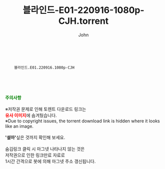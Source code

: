 ﻿---
layout: post
title:  "    블라인드-E01-220916-1080p-CJH.torrent"
author: John
categories: [ 드라마 ]
tags: [  ]
image:  
description: "    블라인드-E01-220916-1080p-CJH torrent 정보 공유"
toc: true
toc_sticky: true
---

<br>

        블라인드.E01.220916.1080p-CJH  
    
<br><br><br>
<p data-ke-size="size16"><b><span style="color: green;">주의사항</span></b><br /><br />※저작권 문제로 인해 토렌트 다운로드 링크는<br /><b><span style="color: red;">유사 이미지</span></b>에 숨겨뒀습니다.<br />※Due to copyright issues, the torrent download link is hidden where it looks like an image.<br /><br /><b>'설마'</b>싶은 것까지 확인해 보세요.<br /><br />숨김링크 클릭 시 마그넷 나타나지 않는 것은<br />저작권으로 인한 링크만료 자료로<br />1시간 간격으로 봇에 의해 마그넷 주소 갱신됩니다.</p>
